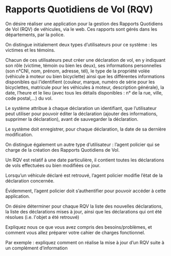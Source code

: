 # Rapports Quotidiens de Vol (RQV)

On désire réaliser une application pour la gestion des Rapports Quotidiens de Vol (RQV) de véhicules, via le web. Ces rapports sont gérés dans les départements, par la police.

On distingue initialement deux types d’utilisateurs pour ce système : les victimes et les témoins. 

Chacun de ces utilisateurs peut créer une déclaration de vol, en y indiquant son rôle (victime, témoin ou bien les deux), ses informations personnelles (son n°CNI, nom, prénom, adresse, tél), le type de la propriété volée (véhicule à moteur ou bien bicyclette) ainsi que les différentes informations disponibles qui l’identifient (couleur, marque, numéro de série pour les bicyclettes, matricule pour les véhicules à moteur, description générale), la date, l’heure et le lieu (avec tous les détails disponibles : n° de la rue, ville, code postal,...) du vol.

Le système attribue à chaque déclaration un identifiant, que l’utilisateur peut utiliser pour pouvoir éditer la déclaration (ajouter des informations, supprimer la déclaration), avant de sauvegarder la déclaration. 

Le système doit enregistrer, pour chaque déclaration, la date de sa dernière modification.

On distingue également un autre type d’utilisateur : l’agent policier qui se charge de la création des Rapports Quotidiens de Vol. 

Un RQV est relatif à une date particulière, il contient toutes les déclarations de vols effectuées ou bien modifiées ce jour. 

Lorsqu’un véhicule déclaré est retrouvé, l’agent policier modifie l’état de la déclaration concernée. 

Évidemment, l’agent policier doit s’authentifier pour pouvoir accéder à cette application.

On désire déterminer pour chaque RQV la liste des nouvelles déclarations, la liste des déclarations mises à jour, ainsi que les déclarations qui ont été résolues (i.e. l'objet a été retrouvé)

Expliquez nous ce que vous avez compris des besoins/problèmes, et comment vous allez préparer votre cahier de charges fonctionnel.

Par exemple : expliquez comment on réalise la mise à jour d’un RQV suite à un complément d’information
